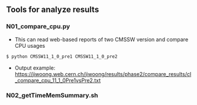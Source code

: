 ## Tools for analyze results  
### N01_compare_cpu.py  
 - This can read web-based reports of two CMSSW version and compare CPU usages  
```bash  
$ python CMSSW11_1_0_pre1 CMSSW11_1_0_pre2
```
 - Output example: https://jiwoong.web.cern.ch/jiwoong/results/phase2/compare_results/cl_compare_cpu_11_1_0Pre1vsPre2.txt  

### N02_getTimeMemSummary.sh   
